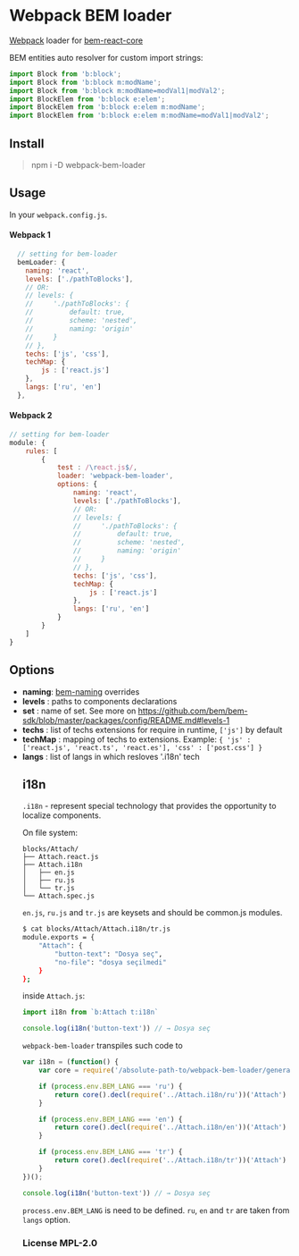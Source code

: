 # Webpack BEM loader

[Webpack](https://github.com/webpack/webpack) loader for [bem-react-core](https://github.com/bem/bem-react-core)

BEM entities auto resolver for custom import strings:

``` js
import Block from 'b:block';
import Block from 'b:block m:modName';
import Block from 'b:block m:modName=modVal1|modVal2';
import BlockElem from 'b:block e:elem';
import BlockElem from 'b:block e:elem m:modName';
import BlockElem from 'b:block e:elem m:modName=modVal1|modVal2';
```

## Install

> npm i -D webpack-bem-loader

## Usage

In your `webpack.config.js`.

#### Webpack 1

``` js
  // setting for bem-loader
  bemLoader: {
    naming: 'react',
    levels: ['./pathToBlocks'],
    // OR:
    // levels: {
    //     './pathToBlocks': {
    //         default: true,
    //         scheme: 'nested',
    //         naming: 'origin'
    //     }
    // },
    techs: ['js', 'css'],
    techMap: {
        js : ['react.js']
    },
    langs: ['ru', 'en']
  },
```

#### Webpack 2

``` js
// setting for bem-loader
module: {
    rules: [
        {
            test : /\react.js$/,
            loader: 'webpack-bem-loader',
            options: {
                naming: 'react',
                levels: ['./pathToBlocks'],
                // OR:
                // levels: {
                //     './pathToBlocks': {
                //         default: true,
                //         scheme: 'nested',
                //         naming: 'origin'
                //     }
                // },
                techs: ['js', 'css'],
                techMap: {
                    js : ['react.js']
                },
                langs: ['ru', 'en']
            }
        }
    ]
}
```

## Options

- __naming__: [bem-naming](https://en.bem.info/toolbox/sdk/bem-naming) overrides
- __levels__ <Array>: paths to components declarations
- __set__ <String>: name of set. See more on https://github.com/bem/bem-sdk/blob/master/packages/config/README.md#levels-1
- __techs__ <Array>: list of techs extensions for require in runtime, `['js']` by default
- __techMap__ <Object>: mapping of techs to extensions. Example: `{ 'js' : ['react.js', 'react.ts', 'react.es'], 'css' : ['post.css'] }`
- __langs__ <Array>: list of langs in which resloves '.i18n' tech

## i18n

`.i18n` - represent special technology that provides the opportunity to localize components.

On file system:

```
blocks/Attach/
├── Attach.react.js
├── Attach.i18n
│   ├── en.js
│   ├── ru.js
│   └── tr.js
└── Attach.spec.js
```

`en.js`, `ru.js` and `tr.js` are keysets and should be common.js modules.

```sh
$ cat blocks/Attach/Attach.i18n/tr.js
module.exports = {
    "Attach": {
        "button-text": "Dosya seç",
        "no-file": "dosya seçilmedi"
    }
};
```

inside `Attach.js`:

```js
import i18n from `b:Attach t:i18n`

console.log(i18n('button-text')) // → Dosya seç
```

`webpack-bem-loader` transpiles such code to

```js
var i18n = (function() {
    var core = require('/absolute-path-to/webpack-bem-loader/generators/i18n/core');

    if (process.env.BEM_LANG === 'ru') {
        return core().decl(require('../Attach.i18n/ru'))('Attach')
    }

    if (process.env.BEM_LANG === 'en') {
        return core().decl(require('../Attach.i18n/en'))('Attach')
    }

    if (process.env.BEM_LANG === 'tr') {
        return core().decl(require('../Attach.i18n/tr'))('Attach')
    }
})();

console.log(i18n('button-text')) // → Dosya seç
```

`process.env.BEM_LANG` is need to be defined. `ru`, `en` and `tr` are taken from `langs` option.


### License MPL-2.0
